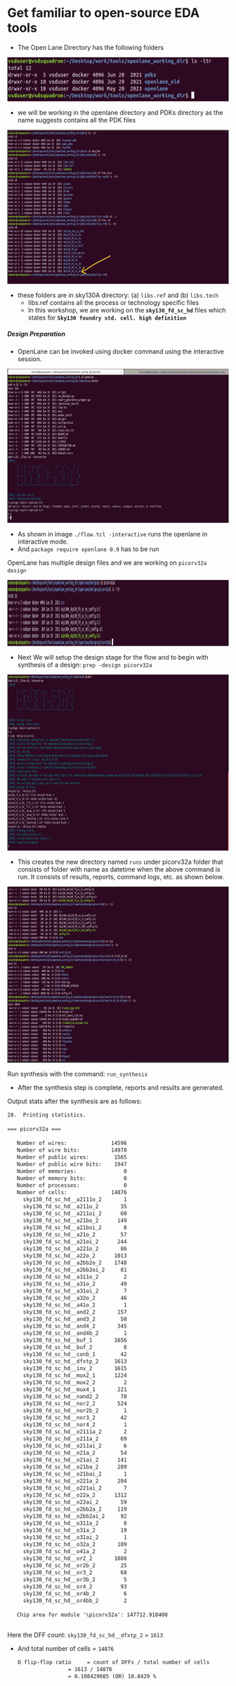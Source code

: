 # Get familiar to open-source EDA tools

- The Open Lane Directory has the following folders
<p align="center">
  <img width="600" height="100" src="../images/13.png">
</p>

- we will be working in the openlane directory and PDKs directory as the name suggests contains all the PDK files
<p align="center">
  <img width="800" height="350" src="../images/14.png">
</p>

- these folders are in sky130A directory: (a) `libs.ref` and (b) `libs.tech`
	- libs.ref contains all the process or technology specific files
	- In this workshop, we are working on the **`sky130_fd_sc_hd`** files which states for **`Sky130 foundry std. cell. high definition `**


##### Design Preparation

- OpenLane can be invoked using docker command using the interactive session.

<p align="center">
  <img width="800" height="350" src="../images/15.png">
</p>

- As shown in image `./flow.tcl -interactive` runs the openlane in interactive mode.
- And `package require openlane 0.9` has to be run

OpenLane has multiple design files and we are  working on `picorv32a design`

<p align="center">
  <img width="850" height="150" src="../images/16.png">
</p>

- Next We will setup the design stage for the flow and to begin with synthesis of a design:
  `prep -design picorv32a`
<p align="center">
  <img width="1000" height="400" src="../images/17.png">
</p>

- This creates the new directory named `runs` under picorv32a folder that consists of folder with name as datetime when the above command is run. It consists of results, reports, command logs, etc. as shown below.

<p align="center">
  <img width="1000" height="400" src="../images/18.png">
</p>

Run synthesis with the command:
`run_synthesis`

- After the synthesis step is complete, reports and results are generated.

Output stats after the synthesis are as follows:
```shell
28.  Printing statistics.

=== picorv32a ===

   Number of wires:              14596
   Number of wire bits:          14978
   Number of public wires:        1565
   Number of public wire bits:    1947
   Number of memories:               0
   Number of memory bits:            0
   Number of processes:              0
   Number of cells:              14876
     sky130_fd_sc_hd__a2111o_2       1
     sky130_fd_sc_hd__a211o_2       35
     sky130_fd_sc_hd__a211oi_2      60
     sky130_fd_sc_hd__a21bo_2      149
     sky130_fd_sc_hd__a21boi_2       8
     sky130_fd_sc_hd__a21o_2        57
     sky130_fd_sc_hd__a21oi_2      244
     sky130_fd_sc_hd__a221o_2       86
     sky130_fd_sc_hd__a22o_2      1013
     sky130_fd_sc_hd__a2bb2o_2    1748
     sky130_fd_sc_hd__a2bb2oi_2     81
     sky130_fd_sc_hd__a311o_2        2
     sky130_fd_sc_hd__a31o_2        49
     sky130_fd_sc_hd__a31oi_2        7
     sky130_fd_sc_hd__a32o_2        46
     sky130_fd_sc_hd__a41o_2         1
     sky130_fd_sc_hd__and2_2       157
     sky130_fd_sc_hd__and3_2        58
     sky130_fd_sc_hd__and4_2       345
     sky130_fd_sc_hd__and4b_2        1
     sky130_fd_sc_hd__buf_1       1656
     sky130_fd_sc_hd__buf_2          8
     sky130_fd_sc_hd__conb_1        42
     sky130_fd_sc_hd__dfxtp_2     1613
     sky130_fd_sc_hd__inv_2       1615
     sky130_fd_sc_hd__mux2_1      1224
     sky130_fd_sc_hd__mux2_2         2
     sky130_fd_sc_hd__mux4_1       221
     sky130_fd_sc_hd__nand2_2       78
     sky130_fd_sc_hd__nor2_2       524
     sky130_fd_sc_hd__nor2b_2        1
     sky130_fd_sc_hd__nor3_2        42
     sky130_fd_sc_hd__nor4_2         1
     sky130_fd_sc_hd__o2111a_2       2
     sky130_fd_sc_hd__o211a_2       69
     sky130_fd_sc_hd__o211ai_2       6
     sky130_fd_sc_hd__o21a_2        54
     sky130_fd_sc_hd__o21ai_2      141
     sky130_fd_sc_hd__o21ba_2      209
     sky130_fd_sc_hd__o21bai_2       1
     sky130_fd_sc_hd__o221a_2      204
     sky130_fd_sc_hd__o221ai_2       7
     sky130_fd_sc_hd__o22a_2      1312
     sky130_fd_sc_hd__o22ai_2       59
     sky130_fd_sc_hd__o2bb2a_2     119
     sky130_fd_sc_hd__o2bb2ai_2     92
     sky130_fd_sc_hd__o311a_2        8
     sky130_fd_sc_hd__o31a_2        19
     sky130_fd_sc_hd__o31ai_2        1
     sky130_fd_sc_hd__o32a_2       109
     sky130_fd_sc_hd__o41a_2         2
     sky130_fd_sc_hd__or2_2       1088
     sky130_fd_sc_hd__or2b_2        25
     sky130_fd_sc_hd__or3_2         68
     sky130_fd_sc_hd__or3b_2         5
     sky130_fd_sc_hd__or4_2         93
     sky130_fd_sc_hd__or4b_2         6
     sky130_fd_sc_hd__or4bb_2        2

   Chip area for module '\picorv32a': 147712.918400
 

```

Here the DFF count:  `sky130_fd_sc_hd__dfxtp_2` = `1613`

- And total number of cells = `14876`

    ```
  D flip-flop ratio 	= count of DFFs / total number of cells
  					= 1613 / 14876
  					= 0.108429685 (OR) 10.8429 %
    ``` 
